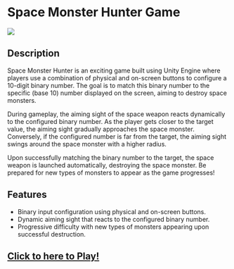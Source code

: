 # Space Monster Hunter Game

![](docs/gameplay.gif)

## Description

Space Monster Hunter is an exciting game built using Unity Engine where players use a combination of physical and on-screen buttons to configure a 10-digit binary number. The goal is to match this binary number to the specific (base 10) number displayed on the screen, aiming to destroy space monsters.

During gameplay, the aiming sight of the space weapon reacts dynamically to the configured binary number. As the player gets closer to the target value, the aiming sight gradually approaches the space monster. Conversely, if the configured number is far from the target, the aiming sight swings around the space monster with a higher radius.

Upon successfully matching the binary number to the target, the space weapon is launched automatically, destroying the space monster. Be prepared for new types of monsters to appear as the game progresses!

## Features

- Binary input configuration using physical and on-screen buttons.
- Dynamic aiming sight that reacts to the configured binary number.
- Progressive difficulty with new types of monsters appearing upon successful destruction.


## [Click to here to Play!](https://teerameth.github.io/RocketBIN)